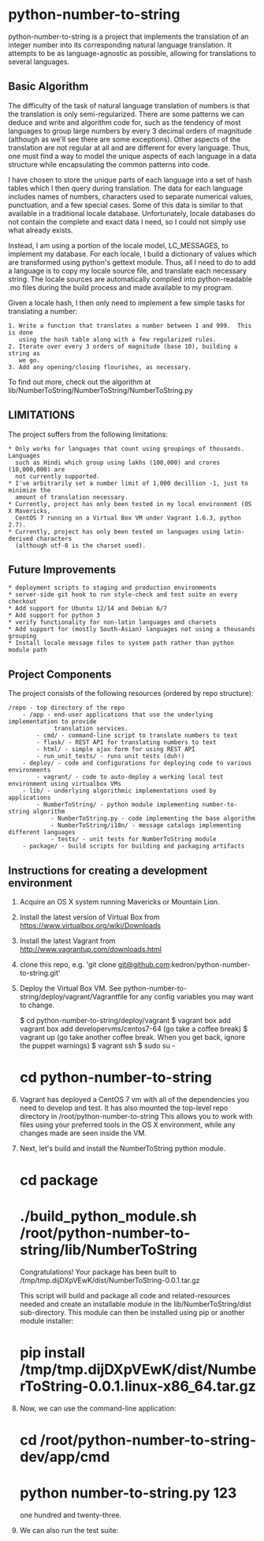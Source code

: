 python-number-to-string
=======================

python-number-to-string is a project that implements the translation of an integer
number into its corresponding natural language translation.  It attempts to be as 
language-agnostic as possible, allowing for translations to several languages.

Basic Algorithm
---------------

The difficulty of the task of natural language translation of numbers is that the
translation is only semi-regularized.  There are some patterns we can deduce and
write and algorithm code for, such as the tendency of most languages to group large 
numbers by every 3 decimal orders of magnitude (although as we'll see there are 
some exceptions).  Other aspects of the translation are not regular at all and 
are different for every language.  Thus, one must find a way to model the unique
aspects of each language in a data structure while encapsulating the common patterns 
into code.

I have chosen to store the unique parts of each language into a set of hash tables
which I then query during translation.  The data for each language includes names
of numbers, characters used to separate numerical values, punctuation, and a few
special cases.  Some of this data is similar to that available in a traditional
locale database.  Unfortunately, locale databases do not contain the complete and 
exact data I need, so I could not simply use what already exists.

Instead, I am using a portion of the locale model, LC\_MESSAGES, to implement my 
database.  For each locale, I build a dictionary of values which are transformed
using python's gettext module.  Thus, all I need to do to add a language is to copy 
my locale source file, and translate each necessary string.  The locale sources
are automatically compiled into python-readable .mo files during the build process
and made available to my program.

Given a locale hash, I then only need to implement a few simple tasks for translating
a number:

    1. Write a function that translates a number between 1 and 999.  This is done
       using the hash table along with a few regularized rules.
    2. Iterate over every 3 orders of magnitude (base 10), building a string as
       we go.
    3. Add any opening/closing flourishes, as necessary.

To find out more, check out the algorithm at lib/NumberToString/NumberToString/NumberToString.py

LIMITATIONS
-----------
The project suffers from the following limitations:

    * Only works for languages that count using groupings of thousands.  Languages
      such as Hindi which group using lakhs (100,000) and crores (10,000,000) are 
      not currently supported.
    * I've arbitrarily set a number limit of 1,000 decillion -1, just to minimize the
      amount of translation necessary.
    * Currently, project has only been tested in my local environment (OS X Mavericks,
      CentOS 7 running on a Virtual Box VM under Vagrant 1.6.3, python 2.7).
    * Currently, project has only been tested on languages using latin-derived characters 
      (although utf-8 is the charset used).

Future Improvements
-------------------

    * deployment scripts to staging and production environments
    * server-side git hook to run style-check and test suite on every checkout
    * Add support for Ubuntu 12/14 and Debian 6/7
    * Add support for python 3
    * verify functionality for non-latin languages and charsets
    * Add support for (mostly South-Asian) languages not using a thousands grouping
    * Install locale message files to system path rather than python module path

Project Components
------------------
The project consists of the following resources (ordered by repo structure):

    /repo - top directory of the repo
        - /app - end-user applications that use the underlying implementation to provide
                 translation services.
            - cmd/ - command-line script to translate numbers to text    
            - flask/ - REST API for translating numbers to text
            - html/ - simple ajax form for using REST API
            - run_unit_tests/ - runs unit tests (duh!)
        - deploy/ - code and configurations for deploying code to various environments
            - vagrant/ - code to auto-deploy a working local test environment using virtualbox VMs
        - lib/ - underlying algorithmic implementations used by applications
            - NumberToString/ - python module implementing number-to-string algorithm 
                - NumberToString.py - code implementing the base algorithm
                - NumberToString/i18n/ - message catalogs implementing different languages
                - tests/ - unit tests for NumberToString module
        - package/ - build scripts for building and packaging artifacts

Instructions for creating a development environment
---------------------------------------------------

1. Acquire an OS X system running Mavericks or Mountain Lion.

2. Install the latest version of Virtual Box from https://www.virtualbox.org/wiki/Downloads

3. Install the latest Vagrant from http://www.vagrantup.com/downloads.html

4. clone this repo, e.g. 'git clone git@github.com:kedron/python-number-to-string.git'

5. Deploy the Virtual Box VM. See python-number-to-string/deploy/vagrant/Vagrantfile for any
   config variables you may want to change.

     $ cd python-number-to-string/deploy/vagrant
     $ vagrant box add vagrant box add developervms/centos7-64
     (go take a coffee break)
     $ vagrant up
     (go take another coffee break.  When you get back, ignore the puppet warnings)
     $ vagrant ssh
     $ sudo su -
     # cd python-number-to-string

6. Vagrant has deployed a CentOS 7 vm with all of the dependencies you need to develop and
   test.  It has also mounted the top-level repo directory in /root/python-number-to-string
   This allows you to work with files using your preferred tools in the OS X environment, while
   any changes made are seen inside the VM.  
   
7. Next, let's build and install the NumberToString python module.  

     # cd package
     # ./build_python_module.sh /root/python-number-to-string/lib/NumberToString
     Congratulations! Your package has been built to /tmp/tmp.dijDXpVEwK/dist/NumberToString-0.0.1.tar.gz

   This script will build and package all code and related-resources needed and create an 
   installable module in the lib/NumberToString/dist sub-directory.  This module can then 
   be installed using pip or another module installer: 

     # pip install /tmp/tmp.dijDXpVEwK/dist/NumberToString-0.0.1.linux-x86\_64.tar.gz

8. Now, we can use the command-line application:

     # cd /root/python-number-to-string-dev/app/cmd
     # python number-to-string.py 123
     one hundred and twenty-three.

9. We can also run the test suite:
